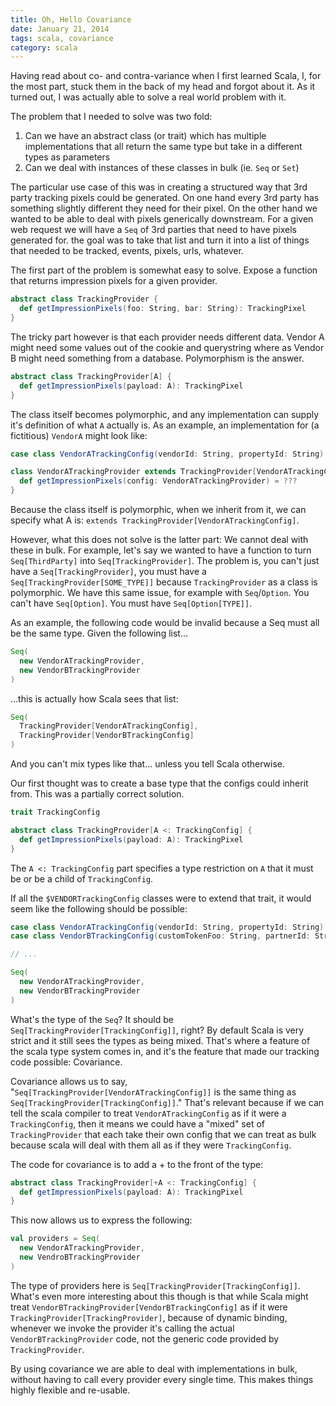 ```yaml
---
title: Oh, Hello Covariance
date: January 21, 2014
tags: scala, covariance
category: scala
---
```


Having read about co- and contra-variance when I first learned Scala, I, for the most part, stuck them in the back of my head and forgot about it.  As it turned out, I was actually able to solve a real world problem with it.

The problem that I needed to solve was two fold:

  1. Can we have an abstract class (or trait) which has multiple implementations that all return the same type but take in a different types as parameters
  2. Can we deal with instances of these classes in bulk (ie. `Seq` or `Set`)

The particular use case of this was in creating a structured way that 3rd party tracking pixels could be generated.  On one hand every 3rd party has something slightly different they need for their pixel.  On the other hand we wanted to be able to
deal with pixels generically downstream.  For a given web request we will have a `Seq` of 3rd parties that need to have pixels generated for.  the goal was to take that list and turn it into a list of things that needed to be tracked, events, pixels, urls, whatever.

The first part of the problem is somewhat easy to solve.  Expose a function that returns impression pixels for a given provider.

```scala
abstract class TrackingProvider {
  def getImpressionPixels(foo: String, bar: String): TrackingPixel
}
```

The tricky part however is that each provider needs different data.  Vendor A might need some values out of the cookie and querystring where as Vendor B might need something from a database.  Polymorphism is the answer.

```scala
abstract class TrackingProvider[A] {
  def getImpressionPixels(payload: A): TrackingPixel
}
```

The class itself becomes polymorphic, and any implementation can supply it's definition of what `A` actually is.  As an example, an implementation for (a fictitious) `VendorA` might look like:

```scala
case class VendorATrackingConfig(vendorId: String, propertyId: String)

class VendorATrackingProvider extends TrackingProvider[VendorATrackingConfig] {
  def getImpressionPixels(config: VendorATrackingProvider) = ???
}
```

Because the class itself is polymorphic, when we inherit from it, we can specify what A is: `extends TrackingProvider[VendorATrackingConfig]`.

However, what this does not solve is the latter part:  We cannot deal with these in bulk.  For example, let's say we wanted to have a function to turn `Seq[ThirdParty]` into `Seq[TrackingProvider]`.  The problem is, you can't just have a `Seq[TrackingProvider]`, you must have a `Seq[TrackingProvider[SOME_TYPE]]` because `TrackingProvider` as a class is polymorphic.  We have this same issue, for example with `Seq`/`Option`.  You can't have `Seq[Option]`.  You must have `Seq[Option[TYPE]]`.

As an example, the following code would be invalid because a Seq must all be the same type.  Given the following list…

```scala
Seq(
  new VendorATrackingProvider,
  new VendorBTrackingProvider
)
```

...this is actually how Scala sees that list:

```scala
Seq(
  TrackingProvider[VendorATrackingConfig],
  TrackingProvider[VendorBTrackingConfig]
)
```

And you can't mix types like that... unless you tell Scala otherwise.

Our first thought was to create a base type that the configs could inherit from. This was a partially correct solution.

```scala
trait TrackingConfig

abstract class TrackingProvider[A <: TrackingConfig] {
  def getImpressionPixels(payload: A): TrackingPixel
}
```

The `A <: TrackingConfig` part specifies a type restriction on `A` that it must be or be a child of `TrackingConfig`.

If all the `$VENDORTrackingConfig` classes were to extend that trait, it would seem like the following should be possible:

```scala
case class VendorATrackingConfig(vendorId: String, propertyId: String) extends TrackingConfig
case class VendorBTrackingConfig(customTokenFoo: String, partnerId: String) extends TrackingConfig

// ...

Seq(
  new VendorATrackingProvider,
  new VendorBTrackingProvider
)
```

What's the type of the `Seq`?  It should be `Seq[TrackingProvider[TrackingConfig]]`, right?  By default Scala is very strict and it still sees the types as being mixed.  That's where a feature of the scala type system comes in, and it's the feature that made our tracking code possible:  Covariance.

Covariance allows us to say, "`Seq[TrackingProvider[VendorATrackingConfig]]` is the same thing as `Seq[TrackingProvider[TrackingConfig]]`."  That's relevant because if we can tell the scala compiler to treat `VendorATrackingConfig` as if it were a `TrackingConfig`, then it means we could have a "mixed" set of `TrackingProvider` that each take their own config that we can treat as bulk because scala will deal with them all as if they were `TrackingConfig`.

The code for covariance is to add a + to the front of the type:

```scala
abstract class TrackingProvider[+A <: TrackingConfig] {
  def getImpressionPixels(payload: A): TrackingPixel
}
```

This now allows us to express the following:

```scala
val providers = Seq(
  new VendorATrackingProvider,
  new VendroBTrackingProvider
)
```

The type of providers here is `Seq[TrackingProvider[TrackingConfig]]`.  What's even more interesting about this though is that while Scala might treat `VendorBTrackingProvider[VendorBTrackingConfig]` as if it were `TrackingProvider[TrackingProvider]`, because of dynamic binding, whenever we invoke the provider it's calling the actual `VendorBTrackingProvider` code, not the generic code provided by `TrackingProvider`.

By using covariance we are able to deal with implementations in bulk, without having to call every provider every single time.  This makes things highly flexible and re-usable.
